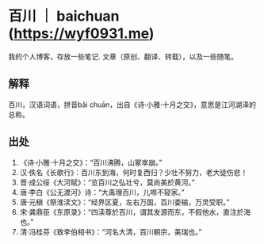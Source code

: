# 百川 ｜ baichuan (https://wyf0931.me)
我的个人博客，存放一些笔记. 文章（原创、翻译、转载），以及一些随笔。

## 解释
百川，汉语词语，拼音bǎi chuān，出自《诗·小雅·十月之交》，意思是江河湖泽的总称。

## 出处
1. 《诗·小雅·十月之交》：“百川沸腾，山冢崒崩。”
2. 汉·佚名《长歌行》：百川东到海，何时复西归？少壮不努力，老大徒伤悲！
3. 晋·成公绥《大河赋》：“览百川之弘壮兮，莫尚美於黄河。”
4. 唐·李白《公无渡河》诗：“大禹理百川，儿啼不窥家。”
5. 唐·元稹《祭淮渎文》：“经界区夏，左右万国，百川委输，万灵受职。”
6. 宋·龚鼎臣《东原录》：“四渎尊於百川，谓其发源而东，不假他水，直注於海也。”
7. 清·冯桂芬《致李伯相书》：“河名大清，百川朝宗，美瑞也。”
